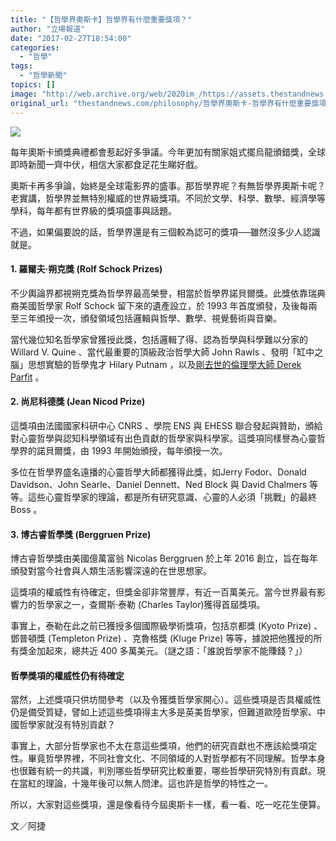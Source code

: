 ```yaml
---
title: "【哲學界奧斯卡】哲學界有什麼重要獎項？"
author: "立場報道"
date: "2017-02-27T18:54:00"
categories:
  - "哲學"
tags:
  - "哲學新聞"
topics: []
image: "http://web.archive.org/web/2020im_/https://assets.thestandnews.com/media/photos/Screen20Shot202017-02-2720at207.15.2620PM_H027u.png"
original_url: "thestandnews.com/philosophy/哲學界奧斯卡-哲學界有什麼重要獎項"
---
```

![](http://web.archive.org/web/2020im_/https://assets.thestandnews.com/media/photos/Screen20Shot202017-02-2720at207.15.2620PM_H027u.png)

每年奧斯卡頒獎典禮都會惹起好多爭議。今年更加有關家姐式擺烏龍頒錯獎，全球即時新聞一齊中伏，相信大家都食足花生睇好戲。

奧斯卡再多爭論，始終是全球電影界的盛事。那哲學界呢？有無哲學界奧斯卡呢？老實講，哲學界並無特別權威的世界級獎項。不同於文學、科學、數學、經濟學等學科，每年都有世界級的獎項盛事與話題。

不過，如果偏要說的話，哲學界還是有三個較為認可的獎項──雖然沒多少人認識就是。

#### **1\. 羅爾夫·朔克獎 (Rolf Schock Prizes)**

不少輿論界都視朔克獎為哲學界最高榮譽，相當於哲學界諾貝爾獎。此獎依靠瑞典裔美國哲學家 Rolf Schock 留下來的遺產設立，於 1993 年首度頒發，及後每兩至三年頒授一次，頒發領域包括邏輯與哲學、數學、視覺藝術與音樂。

當代幾位知名哲學家曾獲授此獎，包括邏輯了得、認為哲學與科學難以分家的 Willard V. Quine 、當代最重要的頂級政治哲學大師 John Rawls 、發明「缸中之腦」思想實驗的哲學鬼才 Hilary Putnam ，以及[剛去世的倫理學大師 Derek Parfit](../../philosophy/derek-parfit-%E5%93%B2%E5%AD%B8%E7%9A%84%E6%85%B0%E8%97%89-%E5%BE%9E%E8%87%AA%E6%88%91%E8%AA%AA%E5%88%B0%E6%AD%BB%E4%BA%A1/) 。

#### **2\. 尚尼科德獎 (Jean Nicod Prize)**

這獎項由法國國家科研中心 CNRS 、學院 ENS 與 EHESS 聯合發起與贊助，頒給對心靈哲學與認知科學領域有出色貢獻的哲學家與科學家。這獎項同樣譽為心靈哲學界的諾貝爾獎，由 1993 年開始頒授，每年頒授一次。

多位在哲學界盛名遠播的心靈哲學大師都獲得此獎，如Jerry Fodor、Donald Davidson、John Searle、Daniel Dennett、Ned Block 與 David Chalmers 等等。這些心靈哲學家的理論，都是所有研究意識、心靈的人必須「挑戰」的最終 Boss 。

#### **3\. 博古睿哲學獎 (Berggruen Prize)**

博古睿哲學獎由美國億萬富翁 Nicolas Berggruen 於上年 2016 創立，旨在每年頒發對當今社會與人類生活影響深遠的在世思想家。

這獎項的權威性有待確定，但獎金卻非常豐厚，有近一百萬美元。當今世界最有影響力的哲學家之一，查爾斯·泰勒 (Charles Taylor)獲得首屆獎項。

事實上，泰勒在此之前已獲授多個國際級學術獎項，包括京都獎 (Kyoto Prize) 、鄧普頓獎 (Templeton Prize) 、克魯格獎 (Kluge Prize) 等等，據說把他獲授的所有獎金加起來，總共近 400 多萬美元。（謎之語：「誰說哲學家不能賺錢？」）

#### **哲學獎項的權威性仍有待確定**

當然，上述獎項只供坊間參考（以及令獲獎哲學家開心）。這些獎項是否具權威性仍是備受質疑，譬如上述這些獎項得主大多是英美哲學家，但難道歐陸哲學家、中國哲學家就沒有特別貢獻？

事實上，大部分哲學家也不太在意這些獎項，他們的研究貢獻也不應該給獎項定性。畢竟哲學界裡，不同社會文化、不同領域的人對哲學都有不同理解。哲學本身也很難有統一的共識，判別哪些哲學研究比較重要，哪些哲學研究特別有貢獻。現在當紅的理論，十幾年後可以無人問津。這也許是哲學的特性之一。

所以，大家對這些獎項，還是像看待今屆奧斯卡一樣，看一看、吃一吃花生便算。

文／阿捷